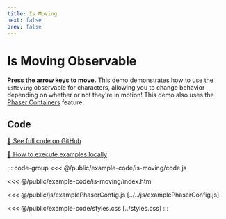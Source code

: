 ```yaml
---
title: Is Moving
next: false
prev: false
---
```


<script setup>
import ExampleFrame from '../../components/ExampleFrame.vue';
</script>

# Is Moving Observable

**Press the arrow keys to move.** This demo demonstrates how to use the `isMoving` observable for characters, allowing you to change behavior depending on whether or not they're in motion! This demo also uses the [Phaser Containers](../phaser-container/index.html) feature.

<ExampleFrame :src="'../../example-code/is-moving/index.html'" />

## Code

[:link: See full code on GitHub](https://github.com/Annoraaq/grid-engine/tree/master/docs/public/example-code/is-moving)

[:open_book: How to execute examples locally](https://annoraaq.github.io/grid-engine/usage/execute-examples-locally/index.html)

::: code-group
<<< @/public/example-code/is-moving/code.js

<<< @/public/example-code/is-moving/index.html

<<< @/public/js/examplePhaserConfig.js [../../js/examplePhaserConfig.js]

<<< @/public/example-code/styles.css [../styles.css]
:::
